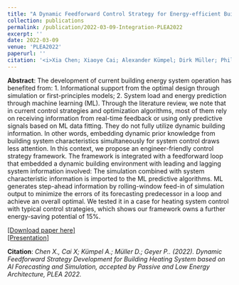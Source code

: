 ```yaml
---
title: "A Dynamic Feedforward Control Strategy for Energy-efficient Building System Operation"
collection: publications
permalink: /publication/2022-03-09-Integration-PLEA2022
excerpt: ''
date: 2022-03-09
venue: 'PLEA2022'
paperurl: ''
citation: '<i>Xia Chen; Xiaoye Cai; Alexander Kümpel; Dirk Müller; Philipp Geyer. (2022). Dynamic Feedforward Strategy Development for Building Heating System based on AI Forecasting and Simulation, accepted by Passive and Low Energy Architecture, PLEA 2022.</i>'
---
```


**Abstract**: The development of current building energy system operation has benefited from: 1. Informational support from the optimal design through simulation or first-principles models; 2. System load and energy prediction through machine learning (ML). Through the literature review, we note that in current control strategies and optimization algorithms, most of them rely on receiving information from real-time feedback or using only predictive signals based on ML data fitting. They do not fully utilize dynamic building information. In other words, embedding dynamic prior knowledge from building system characteristics simultaneously for system control draws less attention. In this context, we propose an engineer-friendly control strategy framework. The framework is integrated with a feedforward loop that embedded a dynamic building environment with leading and lagging system information involved: The simulation combined with system characteristic information is imported to the ML predictive algorithms. ML generates step-ahead information by rolling-window feed-in of simulation output to minimize the errors of its forecasting predecessor in a loop and achieve an overall optimal. We tested it in a case for heating system control with typical control strategies, which shows our framework owns a further energy-saving potential of 15%.

[[Download paper here]](https://www.researchgate.net/publication/364799973_A_Dynamic_Feedforward_Control_Strategy_for_Energy-efficient_Building_System_Operation)<br>
[[Presentation]](https://github.com/chenxiachan/chenxiachan.github.io/blob/master/files/PLEA-Xia_1166_PG.pdf)<br>

**Citation**:<i> Chen X., Cai X; Kümpel A.; Müller D.; Geyer P.. (2022). Dynamic Feedforward Strategy Development for Building Heating System based on AI Forecasting and Simulation, accepted by Passive and Low Energy Architecture, PLEA 2022.</i>
